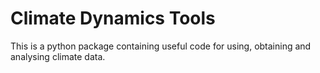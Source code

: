 # Climate Dynamics Tools
This is a python package containing useful code for 
using, obtaining and analysing climate data.